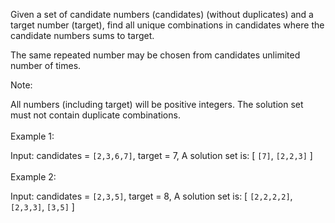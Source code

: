 Given a set of candidate numbers (candidates) (without duplicates) and a target number (target), find all unique combinations in candidates where the candidate numbers sums to target.

The same repeated number may be chosen from candidates unlimited number of times.

Note:

All numbers (including target) will be positive integers.
The solution set must not contain duplicate combinations.
<br><br>
Example 1:

Input: candidates = `[2,3,6,7]`, target = 7,
A solution set is:
[
  `[7]`,
  `[2,2,3]`
]
<br><br>
Example 2:

Input: candidates = `[2,3,5]`, target = 8,
A solution set is:
[
  `[2,2,2,2]`,
  `[2,3,3]`,
  `[3,5]`
]